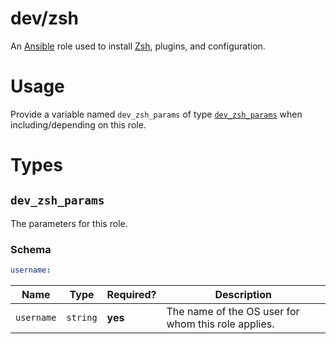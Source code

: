 # dev/zsh

An [Ansible](https://www.ansible.com) role used to install [Zsh](http://zsh.sourceforge.net/), plugins, and
configuration.

# Usage

Provide a variable named `dev_zsh_params` of type [`dev_zsh_params`](#dev_zsh_params) when including/depending on
this role.

# Types

## `dev_zsh_params`

The parameters for this role.

### Schema

```yaml
username:
```

| Name       | Type     | Required? | Description                                         |
|------------|----------|-----------|-----------------------------------------------------|
| `username` | `string` | **yes**   | The name of the OS user for whom this role applies. |
